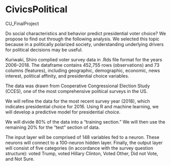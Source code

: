# CivicsPolitical
CU_FinalProject

Do social characteristics and behavior predict presidential voter choice? We propose to find out through the following analysis. We selected this topic because in a politically polarized society, understanding underlying drivers for political decisions may be useful.


Kuriwaki, Shiro complied voter survey data in .Rds file format for the years 2006–2018. The dataframe contains 452,755 rows (observations) and 73 columns (features), including geographic, demographic, economic, news interest, 
political affinity, and presidential choice variables.

The data was drawn from Cooperative Congressional Election Study (CCES), one of the most comprehensive political surveys in the US.

We will refine the data for the most recent survey year (2018), which indicates presidential choice for 2016. Using R and machine learning, we will develop a predictive model for presidential choice. 

We will divide 80% of the data into a “training section.” We will then use the remaining 20% for the “test” section of data. 

The input layer will be comprised of 148 variables fed to a neuron. These neurons will connect to a 100-neuron hidden layer. Finally, the output layer will consist of five categories (in accordance with the survey question 
structure): voted Trump, voted Hillary Clinton, Voted Other, Did not Vote, and Not Sure. 
